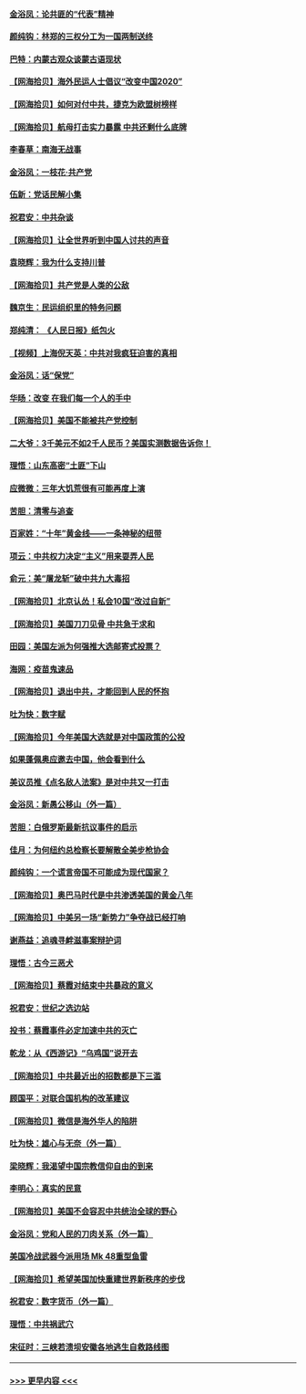 #### [金浴凤：论共匪的“代表”精神](../pages/nsc993/n12377546.md?t=09040251) 
#### [颜纯钩：林郑的三权分工为一国两制送终](../pages/nsc993/n12377306.md?t=09040251) 
#### [巴特：内蒙古观众谈蒙古语现状](../pages/nsc993/n12376923.md?t=09040251) 
#### [【网海拾贝】海外民运人士倡议“改变中国2020”](../pages/nsc993/n12376682.md?t=09040251) 
#### [【网海拾贝】如何对付中共，捷克为欧盟树榜样](../pages/nsc993/n12374209.md?t=09040251) 
#### [【网海拾贝】航母打击实力暴露 中共还剩什么底牌](../pages/nsc993/n12371825.md?t=09040251) 
#### [李春草：南海无战事](../pages/nsc993/n12371159.md?t=09040251) 
#### [金浴凤：一枝花·共产党](../pages/nsc993/n12368757.md?t=09040251) 
#### [伍新：党话民解小集](../pages/nsc993/n12366907.md?t=09040251) 
#### [祝君安：中共杂谈](../pages/nsc993/n12366076.md?t=09040251) 
#### [【网海拾贝】让全世界听到中国人讨共的声音](../pages/nsc993/n12365569.md?t=09040251) 
#### [袁晓辉：我为什么支持川普](../pages/nsc993/n12362670.md?t=09040251) 
#### [【网海拾贝】共产党是人类的公敌](../pages/nsc993/n12363182.md?t=09040251) 
#### [魏京生：民运组织里的特务问题](../pages/nsc993/n12363010.md?t=09040251) 
#### [郑纯清： 《人民日报》纸包火](../pages/nsc993/n12362706.md?t=09040251) 
#### [【视频】上海倪天英：中共对我疯狂迫害的真相](../pages/nsc993/n12356341.md?t=09040251) 
#### [金浴凤：话“保党”](../pages/nsc993/n12361867.md?t=09040251) 
#### [华旸：改变 在我们每一个人的手中](../pages/nsc993/n12361774.md?t=09040251) 
#### [【网海拾贝】美国不能被共产党控制](../pages/nsc993/n12360271.md?t=09040251) 
#### [二大爷：3千美元不如2千人民币？美国实测数据告诉你！](../pages/nsc993/n12358563.md?t=09040251) 
#### [理悟：山东高密“土匪”下山](../pages/nsc993/n12358535.md?t=09040251) 
#### [应微微：三年大饥荒很有可能再度上演](../pages/nsc993/n12358523.md?t=09040251) 
#### [苦胆：清零与追查](../pages/nsc993/n12358501.md?t=09040251) 
#### [百家姓：“十年”黄金线——一条神秘的纽带](../pages/nsc993/n12358319.md?t=09040251) 
#### [项云：中共权力决定“主义”用来耍弄人民](../pages/nsc993/n12358172.md?t=09040251) 
#### [俞元：美“屠龙斩”破中共九大毒招](../pages/nsc993/n12357822.md?t=09040251) 
#### [【网海拾贝】北京认怂！私会10国“改过自新”](../pages/nsc993/n12357784.md?t=09040251) 
#### [【网海拾贝】美国刀刀见骨 中共急于求和](../pages/nsc993/n12355511.md?t=09040251) 
#### [田园：美国左派为何强推大选邮寄式投票？](../pages/nsc993/n12352963.md?t=09040251) 
#### [海网：疫苗鬼速品](../pages/nsc993/n12354438.md?t=09040251) 
#### [【网海拾贝】退出中共，才能回到人民的怀抱](../pages/nsc993/n12352634.md?t=09040251) 
#### [吐为快：数字赋](../pages/nsc993/n12352317.md?t=09040251) 
#### [【网海拾贝】今年美国大选就是对中国政策的公投](../pages/nsc993/n12350973.md?t=09040251) 
#### [如果蓬佩奥应邀去中国，他会看到什么](../pages/nsc993/n12350945.md?t=09040251) 
#### [美议员推《点名敌人法案》是对中共又一打击](../pages/nsc993/n12350765.md?t=09040251) 
#### [金浴凤：新愚公移山（外一篇）](../pages/nsc993/n12350253.md?t=09040251) 
#### [苦胆：白俄罗斯最新抗议事件的启示](../pages/nsc993/n12349989.md?t=09040251) 
#### [佳月：为何纽约总检察长要解散全美步枪协会](../pages/nsc993/n12349939.md?t=09040251) 
#### [颜纯钩：一个谎言帝国不可能成为现代国家？](../pages/nsc993/n12349898.md?t=09040251) 
#### [【网海拾贝】奥巴马时代是中共渗透美国的黄金八年](../pages/nsc993/n12349284.md?t=09040251) 
#### [【网海拾贝】中美另一场“新势力”争夺战已经打响](../pages/nsc993/n12346998.md?t=09040251) 
#### [谢燕益：追魂寻衅滋事案辩护词](../pages/nsc993/n12346892.md?t=09040251) 
#### [理悟：古今三恶犬](../pages/nsc993/n12345190.md?t=09040251) 
#### [【网海拾贝】蔡霞对结束中共暴政的意义](../pages/nsc993/n12344263.md?t=09040251) 
#### [祝君安：世纪之选边站](../pages/nsc993/n12342382.md?t=09040251) 
#### [投书：蔡霞事件必定加速中共的灭亡](../pages/nsc993/n12341881.md?t=09040251) 
#### [乾龙：从《西游记》“乌鸡国”说开去](../pages/nsc993/n12341690.md?t=09040251) 
#### [【网海拾贝】中共最近出的招数都是下三滥](../pages/nsc993/n12341593.md?t=09040251) 
#### [顾国平：对联合国机构的改革建议](../pages/nsc993/n12339928.md?t=09040251) 
#### [【网海拾贝】微信是海外华人的陷阱](../pages/nsc993/n12338868.md?t=09040251) 
#### [吐为快：雄心与无奈（外一篇）](../pages/nsc993/n12338132.md?t=09040251) 
#### [梁晓辉：我渴望中国宗教信仰自由的到来](../pages/nsc993/n12336657.md?t=09040251) 
#### [李明心：真实的民意](../pages/nsc993/n12336089.md?t=09040251) 
#### [【网海拾贝】美国不会容忍中共统治全球的野心](../pages/nsc993/n12336063.md?t=09040251) 
#### [金浴凤：党和人民的刀肉关系（外一篇）](../pages/nsc993/n12335834.md?t=09040251) 
#### [美国冷战武器今派用场 Mk 48重型鱼雷](../pages/nsc993/n12335354.md?t=09040251) 
#### [【网海拾贝】希望美国加快重建世界新秩序的步伐](../pages/nsc993/n12334224.md?t=09040251) 
#### [祝君安：数字货币（外一篇）](../pages/nsc993/n12334186.md?t=09040251) 
#### [理悟：中共祸武穴](../pages/nsc993/n12333962.md?t=09040251) 
#### [宋征时：三峡若溃坝安徽各地逃生自救路线图](../pages/nsc993/n12332450.md?t=09040251) 

----
#### [ >>> 更早内容 <<< ](../indexes/nsc993-earlier.md)
